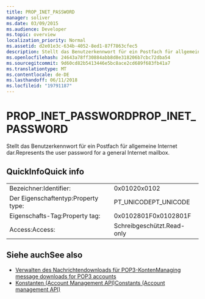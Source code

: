 ```yaml
---
title: PROP_INET_PASSWORD
manager: soliver
ms.date: 03/09/2015
ms.audience: Developer
ms.topic: overview
localization_priority: Normal
ms.assetid: d2e01e3c-634b-4052-8ed1-87f7863cfec5
description: Stellt das Benutzerkennwort für ein Postfach für allgemeine Internet dar.
ms.openlocfilehash: 24643a78ff30884abb8d8e318206b7cbc72dba54
ms.sourcegitcommit: 9d60cd82b5413446e5bc8ace2cd689f683fb41a7
ms.translationtype: MT
ms.contentlocale: de-DE
ms.lasthandoff: 06/11/2018
ms.locfileid: "19791187"
---
```

# <a name="propinetpassword"></a><span data-ttu-id="d1f0b-103">PROP_INET_PASSWORD</span><span class="sxs-lookup"><span data-stu-id="d1f0b-103">PROP_INET_PASSWORD</span></span>

<span data-ttu-id="d1f0b-104">Stellt das Benutzerkennwort für ein Postfach für allgemeine Internet dar.</span><span class="sxs-lookup"><span data-stu-id="d1f0b-104">Represents the user password for a general Internet mailbox.</span></span>
  
## <a name="quick-info"></a><span data-ttu-id="d1f0b-105">QuickInfo</span><span class="sxs-lookup"><span data-stu-id="d1f0b-105">Quick info</span></span>

|||
|:-----|:-----|
|<span data-ttu-id="d1f0b-106">Bezeichner:</span><span class="sxs-lookup"><span data-stu-id="d1f0b-106">Identifier:</span></span>  <br/> |<span data-ttu-id="d1f0b-107">0x0102</span><span class="sxs-lookup"><span data-stu-id="d1f0b-107">0x0102</span></span>  <br/> |
|<span data-ttu-id="d1f0b-108">Der Eigenschaftentyp:</span><span class="sxs-lookup"><span data-stu-id="d1f0b-108">Property type:</span></span>  <br/> |<span data-ttu-id="d1f0b-109">PT_UNICODE</span><span class="sxs-lookup"><span data-stu-id="d1f0b-109">PT_UNICODE</span></span>|<span data-ttu-id="d1f0b-110">SECURE_FLAG</span><span class="sxs-lookup"><span data-stu-id="d1f0b-110">SECURE_FLAG</span></span>  <br/> |
|<span data-ttu-id="d1f0b-111">Eigenschafts-Tag:</span><span class="sxs-lookup"><span data-stu-id="d1f0b-111">Property tag:</span></span>  <br/> |<span data-ttu-id="d1f0b-112">0x0102801F</span><span class="sxs-lookup"><span data-stu-id="d1f0b-112">0x0102801F</span></span>  <br/> |
|<span data-ttu-id="d1f0b-113">Access:</span><span class="sxs-lookup"><span data-stu-id="d1f0b-113">Access:</span></span>  <br/> |<span data-ttu-id="d1f0b-114">Schreibgeschützt.</span><span class="sxs-lookup"><span data-stu-id="d1f0b-114">Read-only</span></span>  <br/> |
   
## <a name="see-also"></a><span data-ttu-id="d1f0b-115">Siehe auch</span><span class="sxs-lookup"><span data-stu-id="d1f0b-115">See also</span></span>

- [<span data-ttu-id="d1f0b-116">Verwalten des Nachrichtendownloads für POP3-Konten</span><span class="sxs-lookup"><span data-stu-id="d1f0b-116">Managing message downloads for POP3 accounts</span></span>](managing-message-downloads-for-pop3-accounts.md) 
- [<span data-ttu-id="d1f0b-117">Konstanten (Account Management API)</span><span class="sxs-lookup"><span data-stu-id="d1f0b-117">Constants (Account management API)</span></span>](constants-account-management-api.md)

